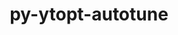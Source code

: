---
title: "py-ytopt-autotune"
layout: cache
categories: [package, develop]
meta: {"compilers": ["gcc@=11.4.0", "gcc@=9.4.0", "oneapi@=2024.2.1"], "num_specs": 12, "num_specs_by_stack": {"e4s": 4, "e4s-neoverse_v1": 2, "e4s-oneapi": 5, "e4s-power": 1, "root": 12}, "oss": ["ubuntu20.04", "ubuntu22.04"], "platforms": ["linux"], "stacks": ["e4s", "e4s-neoverse_v1", "e4s-oneapi", "e4s-power", "root"], "targets": ["neoverse_v1", "ppc64le", "x86_64_v3"], "versions": ["1.1.0"]}
spec_details: [{"compiler": "oneapi@=2024.2.1", "hash": "4khslvaefii42d3widq23un7t32ek4aj", "os": "ubuntu22.04", "platform": "linux", "size": "-", "stacks": ["e4s-oneapi", "root"], "target": "x86_64_v3", "variants": ["build_system=python_pip", "patches=60375df"], "versions": ["1.1.0"]}, {"compiler": "gcc@=11.4.0", "hash": "afsripsgdd376ohvw5f4tqm63dzod5l4", "os": "ubuntu22.04", "platform": "linux", "size": "-", "stacks": ["e4s", "root"], "target": "x86_64_v3", "variants": ["build_system=python_pip", "patches=60375df"], "versions": ["1.1.0"]}, {"compiler": "gcc@=11.4.0", "hash": "bnrcgof7np5mlnzzd63v2d3czp6dvqxx", "os": "ubuntu22.04", "platform": "linux", "size": "-", "stacks": ["e4s", "root"], "target": "x86_64_v3", "variants": ["build_system=python_pip", "patches=60375df"], "versions": ["1.1.0"]}, {"compiler": "gcc@=11.4.0", "hash": "eo6jmfcdd2gpk7yudqr4buiqgxmuhvm6", "os": "ubuntu22.04", "platform": "linux", "size": "-", "stacks": ["e4s-neoverse_v1", "root"], "target": "neoverse_v1", "variants": ["build_system=python_pip", "patches=60375df"], "versions": ["1.1.0"]}, {"compiler": "oneapi@=2024.2.1", "hash": "g2fgpfqcmrcwqzwatqb5a3cnrq7crvg3", "os": "ubuntu22.04", "platform": "linux", "size": "-", "stacks": ["e4s-oneapi", "root"], "target": "x86_64_v3", "variants": ["build_system=python_pip", "patches=60375df"], "versions": ["1.1.0"]}, {"compiler": "oneapi@=2024.2.1", "hash": "h6nk4lnoaesn7ypieg6xsf2hzoczc6gj", "os": "ubuntu22.04", "platform": "linux", "size": "-", "stacks": ["e4s-oneapi", "root"], "target": "x86_64_v3", "variants": ["build_system=python_pip", "patches=60375df"], "versions": ["1.1.0"]}, {"compiler": "oneapi@=2024.2.1", "hash": "ld6ej4bws2cmc2g2argwzpgvztqpdy3g", "os": "ubuntu22.04", "platform": "linux", "size": "-", "stacks": ["e4s-oneapi", "root"], "target": "x86_64_v3", "variants": ["build_system=python_pip", "patches=60375df"], "versions": ["1.1.0"]}, {"compiler": "gcc@=11.4.0", "hash": "ofcwscinn7m4jt7lvxb7cao36yadgsvx", "os": "ubuntu22.04", "platform": "linux", "size": "-", "stacks": ["e4s", "root"], "target": "x86_64_v3", "variants": ["build_system=python_pip", "patches=60375df"], "versions": ["1.1.0"]}, {"compiler": "gcc@=11.4.0", "hash": "ouopqfc33jvubf7ycdblbxehcovixof6", "os": "ubuntu22.04", "platform": "linux", "size": "-", "stacks": ["e4s", "root"], "target": "x86_64_v3", "variants": ["build_system=python_pip", "patches=60375df"], "versions": ["1.1.0"]}, {"compiler": "gcc@=11.4.0", "hash": "qxuskiboohjyermjde6jfb6k4zbxudoh", "os": "ubuntu22.04", "platform": "linux", "size": "-", "stacks": ["e4s-neoverse_v1", "root"], "target": "neoverse_v1", "variants": ["build_system=python_pip", "patches=60375df"], "versions": ["1.1.0"]}, {"compiler": "oneapi@=2024.2.1", "hash": "wjjysc3s2hpmbfnmyqfe4zsoircwcmuh", "os": "ubuntu22.04", "platform": "linux", "size": "-", "stacks": ["e4s-oneapi", "root"], "target": "x86_64_v3", "variants": ["build_system=python_pip", "patches=60375df"], "versions": ["1.1.0"]}, {"compiler": "gcc@=9.4.0", "hash": "xxhx7nljivkytjdquzixki2xk7e2i43v", "os": "ubuntu20.04", "platform": "linux", "size": "-", "stacks": ["e4s-power", "root"], "target": "ppc64le", "variants": ["build_system=python_pip", "patches=60375df"], "versions": ["1.1.0"]}]
---